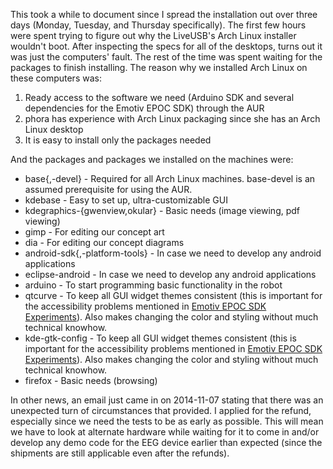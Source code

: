 <!-- 
.. title: Installing Arch Linux in the Morken 212A Lab
.. slug: installing-arch-linux-in-the-morken-212a-lab
.. date: 2014-11-03 19:22:30 UTC-08:00
.. tags: arch linux,linux,workspace preparation,faculty meeting,group meeting,emotiv
.. link: 
.. description: 
.. type: text
.. author: phora
-->

This took a while to document since I spread the installation out over three days (Monday, Tuesday, and Thursday specifically). The first few hours were spent trying to figure out why the 
LiveUSB's Arch Linux installer wouldn't boot. After inspecting the specs for all of the desktops, turns out it was just the computers' fault. The rest of the time was spent waiting for the packages to finish installing. The reason why we installed Arch Linux on these computers was:

1. Ready access to the software we need (Arduino SDK and several dependencies for the Emotiv EPOC SDK) through the AUR
2. phora has experience with Arch Linux packaging since she has an Arch Linux desktop
3. It is easy to install only the packages needed

And the packages and packages we installed on the machines were:

* base{,-devel} - Required for all Arch Linux machines. base-devel is an assumed prerequisite for using the AUR.
* kdebase - Easy to set up, ultra-customizable GUI
* kdegraphics-{gwenview,okular} - Basic needs (image viewing, pdf viewing)
* gimp - For editing our concept art
* dia - For editing our concept diagrams
* android-sdk{,-platform-tools} - In case we need to develop any android applications
* eclipse-android - In case we need to develop any android applications
* arduino - To start programming basic functionality in the robot
* qtcurve - To keep all GUI widget themes consistent (this is important for the accessibility problems mentioned in [Emotiv EPOC SDK Experiments](/posts/emotiv-epoc-sdk-experiments/)). Also makes changing the color and styling without much technical knowhow.
* kde-gtk-config - To keep all GUI widget themes consistent (this is important for the accessibility problems mentioned in [Emotiv EPOC SDK Experiments](/posts/emotiv-epoc-sdk-experiments/)). Also makes changing the color and styling without much technical knowhow.
* firefox - Basic needs (browsing)

In other news, an email just came in on 2014-11-07 stating that there was an unexpected turn of circumstances that provided. I applied for the refund, especially since we need the tests to be as early as possible. This will mean we have to look at alternate hardware while waiting for it to come in and/or develop any demo code for the EEG device earlier than expected (since the shipments are still applicable even after the refunds).
